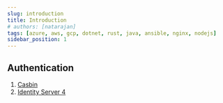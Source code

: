 ```yaml
---
slug: introduction
title: Introduction
# authors: [natarajan]
tags: [azure, aws, gcp, dotnet, rust, java, ansible, nginx, nodejs]
sidebar_position: 1
---
```




## Authentication

1. [Casbin](https://casbin.org/en/)
2. [Identity Server 4](https://identityserver4.readthedocs.io/en/latest/)